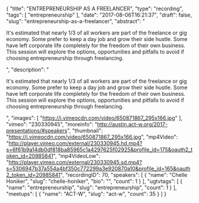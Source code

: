 {
  "title": "ENTREPRENEURSHIP AS A FREELANCER",
  "type": "recording",
  "tags": [
    "entrepreneurship"
  ],
  "date": "2017-08-06T16:21:37",
  "draft": false,
  "slug": "entrepreneurship-as-a-freelancer",
  "abstract": "<p>It's estimated that nearly 1/3 of all workers are part of the freelance or gig economy. Some prefer to keep a day job and grow their side hustle. Some have left corporate life completely for the freedom of their own business. This session will explore the options, opportunities and pitfalls to avoid if choosing entrepreneurship through freelancing.</p>",
  "description": "<p>It's estimated that nearly 1/3 of all workers are part of the freelance or gig economy. Some prefer to keep a day job and grow their side hustle. Some have left corporate life completely for the freedom of their own business. This session will explore the options, opportunities and pitfalls to avoid if choosing entrepreneurship through freelancing.</p>",
  "images": [
    "https://i.vimeocdn.com/video/650871867_295x166.jpg"
  ],
  "vimeo": "230330945",
  "moreinfo": "http://austin.act-w.org/2017-presentations/#speakers",
  "thumbnail": "https://i.vimeocdn.com/video/650871867_295x166.jpg",
  "mp4Video": "http://player.vimeo.com/external/230330945.hd.mp4?s=6f61b9a14db0df818ba85965c1a4297625f02925&profile_id=175&oauth2_token_id=20985841",
  "mp4VideoLow": "http://player.vimeo.com/external/230330945.sd.mp4?s=5306947b37a554a4bf350c772299a3e920870a10&profile_id=165&oauth2_token_id=20985841",
  "recordingID": 70,
  "speakers": [
    {
      "name": "Chelle Honiker",
      "slug": "chelle-honiker",
      "bio": "",
      "count": 1
    }
  ],
  "ugtvtags": [
    {
      "name": "entrepreneurship",
      "slug": "entrepreneurship",
      "count": 1
    }
  ],
  "meetups": [
    {
      "name": "ACT-W",
      "slug": "act-w",
      "count": 35
    }
  ]
}